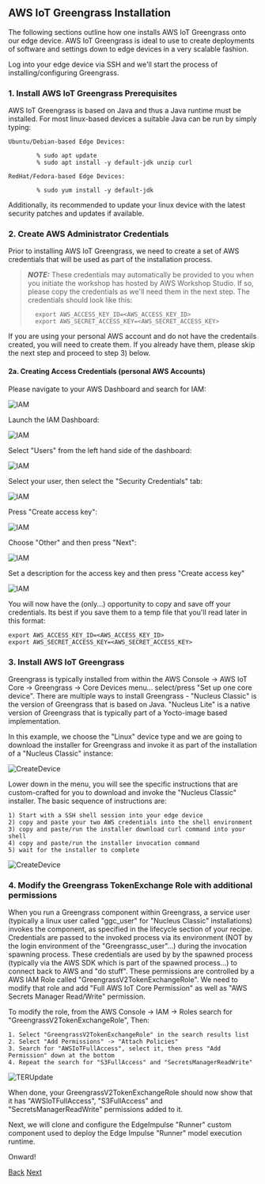 
## AWS IoT Greengrass Installation

The following sections outline how one installs AWS IoT Greengrass onto our edge device.  AWS IoT Greengrass is ideal to use to create deployments of software and settings down to edge devices in a very scalable fashion.  

Log into your edge device via SSH and we'll start the process of installing/configuring Greengrass. 

### 1. Install AWS IoT Greengrass Prerequisites

AWS IoT Greengrass is based on Java and thus a Java runtime must be installed. For most linux-based devices a suitable Java can be run by simply typing:

	Ubuntu/Debian-based Edge Devices:
	
			% sudo apt update	
			% sudo apt install -y default-jdk unzip curl

	RedHat/Fedora-based Edge Devices: 

			% sudo yum install -y default-jdk

Additionally, its recommended to update your linux device with the latest security patches and updates if available. 

### 2. Create AWS Administrator Credentials

Prior to installing AWS IoT Greengrass, we need to create a set of AWS credentials that will be used as part of the installation process. 

>**_NOTE:_**
>These credentials may automatically be provided to you when you initiate the workshop has hosted by AWS Workshop Studio. If so, please copy the credentials as we'll need them in the next step. The credentials should look like this:
>
>		export AWS_ACCESS_KEY_ID=<AWS_ACCESS_KEY_ID>
>		export AWS_SECRET_ACCESS_KEY=<AWS_SECRET_ACCESS_KEY>

If you are using your personal AWS account and do not have the credentails created, you will need to create them. If you already have them, please skip the next step and proceed to step 3) below. 

#### 2a. Creating Access Credentials (personal AWS Accounts)

Please navigate to your AWS Dashboard and search for IAM:

![IAM](GG_Install_iam.png)

Launch the IAM Dashboard:

![IAM](GG_Install_iam_dashboard.png)

Select "Users" from the left hand side of the dashboard:

![IAM](GG_Install_iam_2.png)

Select your user, then select the "Security Credentials" tab:

![IAM](GG_Install_iam_3.png)

Press "Create access key":

![IAM](GG_Install_iam_4.png)

Choose "Other" and then press "Next":

![IAM](GG_Install_iam_5.png)

Set a description for the access key and then press "Create access key"

![IAM](GG_Install_iam_6.png)

You will now have the (only...) opportunity to copy and save off your credentials. Its best if you save them to a temp file that you'll read later in this format:

	export AWS_ACCESS_KEY_ID=<AWS_ACCESS_KEY_ID>
	export AWS_SECRET_ACCESS_KEY=<AWS_SECRET_ACCESS_KEY>

### 3. Install AWS IoT Greengrass

Greengrass is typically installed from within the AWS Console -> AWS IoT Core -> Greengrass -> Core Devices menu... select/press "Set up one core device". There are multiple ways to install Greengrass - "Nucleus Classic" is the version of Greengrass that is based on Java.  "Nucleus Lite" is a native version of Greengrass that is typically part of a Yocto-image based implementation. 

In this example, we choose the "Linux" device type and we are going to download the installer for Greengrass and invoke it as part of the installation of a "Nucleus Classic" instance:

![CreateDevice](GG_Install_Device.png)

Lower down in the menu, you will see the specific instructions that are custom-crafted for you to download and invoke the "Nucleus Classic" installer. The basic sequence of instructions are:

	1) Start with a SSH shell session into your edge device
	2) copy and paste your two AWS credentials into the shell environment
	3) copy and paste/run the installer download curl command into your shell
	4) copy and paste/run the installer invocation command
	5) wait for the installer to complete

 ![CreateDevice](GG_Install_Device2.png)

### 4. Modify the Greengrass TokenExchange Role with additional permissions

When you run a Greengrass component within Greengrass, a service user (typically a linux user called "ggc_user" for "Nucleus Classic" installations) invokes the component, as specified in the lifecycle section of your recipe. Credentials are passed to the invoked process via its environment (NOT by the login environment of the "Greengrassc_user"...) during the invocation spawning process. These credentials are used by by the spawned process (typically via the AWS SDK which is part of the spawned process...) to connect back to AWS and "do stuff". These permissions are controlled by a AWS IAM Role called "GreengrassV2TokenExchangeRole".  We need to modify that role and add "Full AWS IoT Core Permission" as well as "AWS Secrets Manager Read/Write" permission.

To modify the role, from the AWS Console -> IAM -> Roles search for "GreengrassV2TokenExchangeRole", Then:

	1. Select "GreengrassV2TokenExchangeRole" in the search results list
	2. Select "Add Permissions" -> "Attach Policies"
	3. Search for "AWSIoTFullAccess", select it, then press "Add Permission" down at the bottom
	4. Repeat the search for "S3FullAccess" and "SecretsManagerReadWrite"

![TERUpdate](IAM_TER_Update.png)

When done, your GreengrassV2TokenExchangeRole should now show that it has "AWSIoTFullAccess", "S3FullAccess" and "SecretsManagerReadWrite" permissions added to it.

Next, we will clone and configure the EdgeImpulse "Runner" custom component used to deploy the Edge Impulse "Runner" model execution runtime. 

Onward!

[Back](../2_EdgeImpulseProjectBuild/EdgeImpulseProjectBuild.md) [Next](../4_SecretsManagerSetup/SecretManagerSetup.md)